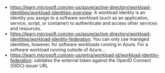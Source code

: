 - https://learn.microsoft.com/en-us/azure/active-directory/workload-identities/workload-identities-overview: A workload identity is an identity you assign to a software workload (such as an application, service, script, or container) to authenticate and access other services and resources. 
- https://learn.microsoft.com/en-us/azure/active-directory/workload-identities/workload-identity-federation: You can only use managed identities, however, for software workloads running in Azure. For a software workload running outside of Azure...
- https://learn.microsoft.com/en-us/entra/workload-id/workload-identity-federation: validates the external token against the OpenID Connect (OIDC) issuer URL
